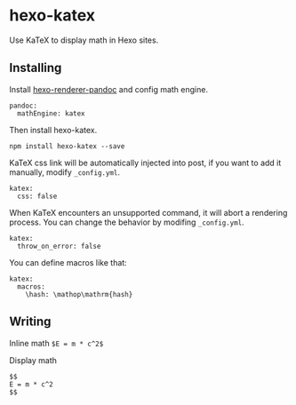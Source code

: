 # hexo-katex

Use KaTeX to display math in Hexo sites.

## Installing

Install [hexo-renderer-pandoc](https://github.com/wzpan/hexo-renderer-pandoc) and config math engine.

```
pandoc:
  mathEngine: katex
```

Then install hexo-katex.

```
npm install hexo-katex --save
```

KaTeX css link will be automatically injected into post, if you want to add it manually, modify `_config.yml`.

```
katex:
  css: false
```

When KaTeX encounters an unsupported command, it will abort a rendering process. You can change the behavior by modifing `_config.yml`.

```
katex:
  throw_on_error: false
```

You can define macros like that:

```
katex:
  macros:
    \hash: \mathop\mathrm{hash}
```


## Writing

Inline math `$E = m * c^2$`

Display math

```
$$
E = m * c^2
$$
```
